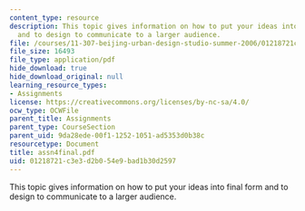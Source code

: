 ```yaml
---
content_type: resource
description: This topic gives information on how to put your ideas into final form
  and to design to communicate to a larger audience.
file: /courses/11-307-beijing-urban-design-studio-summer-2006/01218721c3e3d2b054e9bad1b30d2597_assn4final.pdf
file_size: 16493
file_type: application/pdf
hide_download: true
hide_download_original: null
learning_resource_types:
- Assignments
license: https://creativecommons.org/licenses/by-nc-sa/4.0/
ocw_type: OCWFile
parent_title: Assignments
parent_type: CourseSection
parent_uid: 9da28ede-00f1-1252-1051-ad5353d0b38c
resourcetype: Document
title: assn4final.pdf
uid: 01218721-c3e3-d2b0-54e9-bad1b30d2597
---
```

This topic gives information on how to put your ideas into final form and to design to communicate to a larger audience.